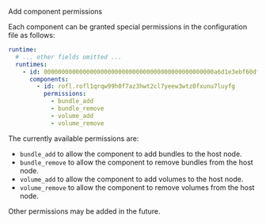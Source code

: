 Add component permissions

Each component can be granted special permissions in the configuration file
as follows:

```yaml
runtime:
  # ... other fields omitted ...
  runtimes:
    - id: 000000000000000000000000000000000000000000000000a6d1e3ebf60dff6c
      components:
        - id: rofl.rofl1qrqw99h0f7az3hwt2cl7yeew3wtz0fxunu7luyfg
          permissions:
            - bundle_add
            - bundle_remove
            - volume_add
            - volume_remove
```

The currently available permissions are:

- `bundle_add` to allow the component to add bundles to the host node.
- `bundle_remove` to allow the component to remove bundles from the host node.
- `volume_add` to allow the component to add volumes to the host node.
- `volume_remove` to allow the component to remove volumes from the host node.

Other permissions may be added in the future.
